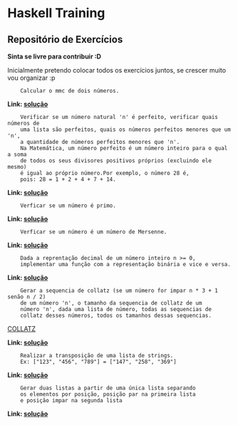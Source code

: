Haskell Training
==========
Repositório de Exercícios
-------------------------
**Sinta se livre para contribuir :D**

Inicialmente pretendo colocar todos os exercícios juntos, se crescer muito vou organizar :p

```
    Calcular o mmc de dois números.
```
**Link: [solução](mmc.hs)**
```
    Verificar se um número natural 'n' é perfeito, verificar quais números de
    uma lista são perfeitos, quais os números perfeitos menores que um 'n',
    a quantidade de números perfeitos menores que 'n'.
    Na Matemática, um número perfeito é um número inteiro para o qual a soma
    de todos os seus divisores positivos próprios (excluindo ele mesmo)
    é igual ao próprio número.Por exemplo, o número 28 é,
    pois: 28 = 1 + 2 + 4 + 7 + 14.
```
**Link: [solução](perfeito.hs)**
```
    Verficar se um número é primo.
```
**Link: [solução](prime.hs)**
```
    Verficar se um número é um número de Mersenne.
```
**Link: [solução](mersenne.hs)**
```
    Dada a reprentação decimal de um número inteiro n >= 0,
	implementar uma função com a representação binária e vice e versa.
```
**Link: [solução](binario.hs)**
```
    Gerar a sequencia de collatz (se um número for impar n * 3 + 1 senão n / 2)
    de um número 'n', o tamanho da sequencia de collatz de um 
	número 'n', dada uma lista de número, todas as sequencias de
	collatz desses números, todos os tamanhos dessas sequencias.
```
[COLLATZ](https://pt.wikipedia.org/wiki/Conjectura_de_Collatz)

**Link: [solução](collatz.hs)**
```
    Realizar a transposição de uma lista de strings.
	Ex: ["123", "456", "789"] = ["147", "258", "369"]
```
**Link: [solução](transpose.hs)**
```
    Gerar duas listas a partir de uma única lista separando
	os elementos por posição, posição par na primeira lista
	e posição impar na segunda lista
```
**Link: [solução](par_impar.hs)**
